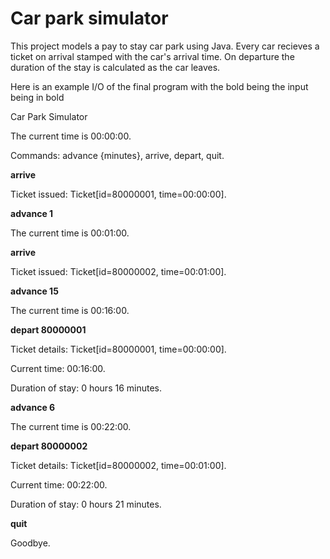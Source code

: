 # Car park simulator

This project models a pay to stay car park using Java. Every car recieves a ticket on arrival
stamped with the car's arrival time. On departure the duration of the stay is calculated as 
the car leaves. 

Here is an example I/O of the final program with the bold being the input being in bold

Car Park Simulator

The current time is 00:00:00.

Commands: advance {minutes}, arrive, depart, quit.

**arrive**

Ticket issued: Ticket[id=80000001, time=00:00:00].

**advance 1**

The current time is 00:01:00.

**arrive**

Ticket issued: Ticket[id=80000002, time=00:01:00].

**advance 15**

The current time is 00:16:00.

**depart 80000001**

Ticket details: Ticket[id=80000001, time=00:00:00].

Current time: 00:16:00.

Duration of stay: 0 hours 16 minutes.

**advance 6**

The current time is 00:22:00.

**depart 80000002**

Ticket details: Ticket[id=80000002, time=00:01:00].

Current time: 00:22:00.

Duration of stay: 0 hours 21 minutes.

**quit**

Goodbye.
